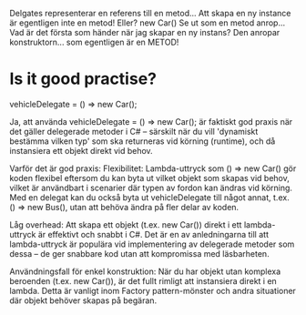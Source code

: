﻿Delgates representerar en referens till en metod...
Att skapa en ny instance är egentligen inte en metod!
Eller?
	new Car()
Se ut som en metod anrop...
Vad är det första som händer när jag skapar en ny instans?
Den anropar konstruktorn... som egentligen är en METOD!



Is it good practise?
====================

vehicleDelegate = () => new Car();

Ja, att använda vehicleDelegate = () => new Car(); 
är faktiskt god praxis när det gäller delegerade metoder i C# – 
särskilt när du vill 'dynamiskt bestämma vilken typ' som ska returneras vid 
körning (runtime), och då instansiera ett objekt direkt vid behov.

Varför det är god praxis:
Flexibilitet: 
	Lambda-uttryck som () => new Car() gör koden flexibel eftersom du kan 
	byta ut vilket objekt som skapas vid behov, 
	vilket är användbart i scenarier där typen av fordon kan ändras vid körning. 
	Med en delegat kan du också byta ut vehicleDelegate till något annat, 
	t.ex. () => new Bus(), 
	utan att behöva ändra på fler delar av koden.

Låg overhead: 
	Att skapa ett objekt (t.ex. new Car()) direkt i ett lambda-uttryck är 
	effektivt och snabbt i C#. 
	Det är en av anledningarna till att lambda-uttryck är populära vid 
	implementering av delegerade metoder som dessa – 
	de ger snabbare kod utan att kompromissa med läsbarheten.

Användningsfall för enkel konstruktion: 
	När du har objekt utan komplexa beroenden (t.ex. new Car()), 
	är det fullt rimligt att instansiera direkt i en lambda. 
	Detta är vanligt inom Factory pattern-mönster och andra situationer 
	där objekt behöver skapas på begäran.